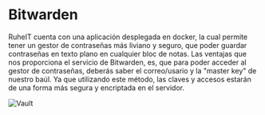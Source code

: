 # Bitwarden

RuheIT cuenta con una aplicación desplegada en docker, la cual permite tener un gestor de contraseñas más liviano y seguro, que poder guardar contraseñas en texto plano en cualquier bloc de notas. Las ventajas que nos proporciona el servicio de Bitwarden, es, que para poder acceder al gestor de contraseñas, deberás saber el correo/usario y la "master key" de nuestro baúl. Ya que utilizando este método, las claves y accesos estarán de una forma más segura y encriptada en el servidor.

![Vault](https://i.pcmag.com/imagery/reviews/05JPSXpKxx9c5oL8wwZMAkX-27..v1622837895.png)